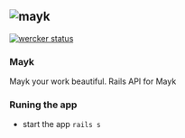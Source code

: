 ![mayk](/../screenshots/images/maykLogo.png?raw=true "Mayk")
---

[![wercker
status](https://app.wercker.com/status/.../m
"wercker
status")](https://app.wercker.com/project/bykey/...)

### Mayk
Mayk your work beautiful. Rails API for Mayk

### Runing the app
* start the app `rails s`
